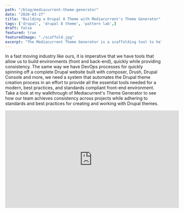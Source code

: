 ```yaml
---
path: "/blog/mediacurrent-theme-generator"
date: "2020-03-27"
title: "Building a Drupal 8 Theme with Mediacurrent's Theme Generator"
tags: ['drupal', 'drupal 8 theme', 'pattern lab',]
draft: false
featured: true
featuredImage: "./scaffold.jpg"
excerpt: "The Mediacurrent Theme Generator is a scaffolding tool to help you build production-ready Drupal 8 themes that are component-based-ready out of the box."
---
```


In a fast moving industry like ours, it is imperative that we have tools that allow us to build environments (front and back-end), quickly while providing consistency. The same way we have DevOps processes for quickly spinning off a complete Drupal website built with composer, Drush, Drupal Console and more, we need a system that automates the Drupal theme creation process in an effort to provide all the essential tools needed for a modern, best practices, and standards compliant front-end environment.  Take a look at my walkthrough of Mediacurrent's Theme Generator to see how our team achieves consistency across projects while adhering to standards and best practices for creating and working with Drupal themes.

<iframe width='560' height='315' src='https://www.youtube.com/embed/29CabEtPMJ4' frameborder='0' allow='accelerometer; encrypted-media; gyroscope; picture-in-picture' allowfullscreen></iframe>
